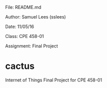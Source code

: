 File: README.md

Author: Samuel Lees (sslees)

Date: 11/05/16

Class: CPE 458-01

Assignment: Final Project

# cactus
Internet of Things Final Project for CPE 458-01
